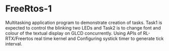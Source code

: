 # FreeRtos-1
Multitasking application program to demonstrate creation of tasks. Task1 is expected to control the blinking two LEDs and Task2 is to change font and colour of the textual display on GLCD concurrently. Using APIs of RL-RTX/Freertos real time kernel and Configuring systick timer to generate tick interval.
